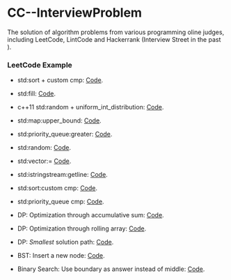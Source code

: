 # CC--InterviewProblem
The solution of algorithm problems from various programming oline judges, including LeetCode, LintCode and Hackerrank (Interview Street in the past ).

### LeetCode Example
* std:sort + custom cmp: [Code](https://github.com/yular/CC--InterviewProblem/blob/master/LeetCode/leetcode_maximum-length-of-pair-chain.cpp).
* std:fill: [Code](https://github.com/yular/CC--InterviewProblem/blob/master/LeetCode/leetcode_bold-words-in-string.cpp).
* c++11 std:random + uniform_int_distribution: [Code](https://github.com/yular/CC--InterviewProblem/blob/master/LeetCode/leetcode_random-pick-with-weight.cpp).
* std:map:upper_bound: [Code](https://github.com/yular/CC--InterviewProblem/blob/master/LeetCode/leetcode_k-empty-slots.cpp).
* std:priority_queue:greater: [Code](https://github.com/yular/CC--InterviewProblem/blob/master/LeetCode/leetcode_kth-largest-element-in-a-stream.cpp).
* std:random: [Code](https://github.com/yular/CC--InterviewProblem/blob/master/LeetCode/leetcode_insert-delete-getrandom-o1.cpp).
* std:vector:= [Code](https://github.com/yular/CC--InterviewProblem/blob/master/LeetCode/leetcode_find-all-anagrams-in-a-string.cpp).
* std:istringstream:getline: [Code](https://github.com/yular/CC--InterviewProblem/blob/master/LeetCode/leetcode_ip-to-cidr.cpp).
* std:sort:custom cmp: [Code](https://github.com/yular/CC--InterviewProblem/blob/master/LeetCode/leetcode_largest-number.cpp).
* std:priority_queue cmp: [Code](https://github.com/yular/CC--InterviewProblem/edit/master/LeetCode/leetcode_kth-smallest-element-in-a-sorted-matrix.cpp).

* DP: Optimization through accumulative sum: [Code](https://github.com/yular/CC--InterviewProblem/blob/master/LeetCode/leetcode_new-21-game.cpp).
* DP: Optimization through rolling array: [Code](https://github.com/yular/CC--InterviewProblem/blob/master/LeetCode/leetcode_maximum-vacation-days.cpp).
* DP: *Smallest* solution path: [Code](https://github.com/yular/CC--InterviewProblem/blob/master/LeetCode/leetcode_coin-path.cpp).

* BST: Insert a new node: [Code](https://github.com/yular/CC--InterviewProblem/blob/master/LeetCode/leetcode_insert-into-a-binary-search-tree.cpp).

* Binary Search: Use boundary as answer instead of middle: [Code](https://github.com/yular/CC--InterviewProblem/blob/master/LeetCode/leetcode_kth-smallest-number-in-multiplication-table.cpp).

